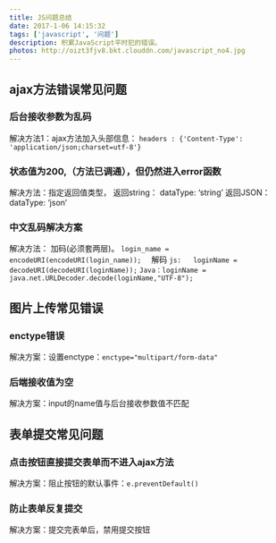 ```yaml
---
title: JS问题总结
date: 2017-1-06 14:15:32
tags: ['javascript', '问题']
description: 积累JavaScript平时犯的错误。
photos: http://oizt3fjv8.bkt.clouddn.com/javascript_no4.jpg
---
```


## ajax方法错误常见问题
### 后台接收参数为乱码
解决方法1：ajax方法加入头部信息：
`headers : {'Content-Type': 'application/json;charset=utf-8'}`
### 状态值为200,（方法已调通），但仍然进入error函数
解决方法：指定返回值类型，
返回string： dataType: ‘string’
返回JSON： dataType: ‘json’
### 中文乱码解决方案
解决方法：
加码(必须套两层)。
`login_name = encodeURI(encodeURI(login_name));  `
解码
`js:   loginName = decodeURI(decodeURI(loginName));`
`Java：loginName = java.net.URLDecoder.decode(loginName,"UTF-8");`

## 图片上传常见错误
### enctype错误
解决方案：设置enctype：`enctype="multipart/form-data"`
### 后端接收值为空
解决方案：input的name值与后台接收参数值不匹配


## 表单提交常见问题
### 点击按钮直接提交表单而不进入ajax方法
解决方案：阻止按钮的默认事件：`e.preventDefault()`
### 防止表单反复提交
解决方案：提交完表单后，禁用提交按钮

